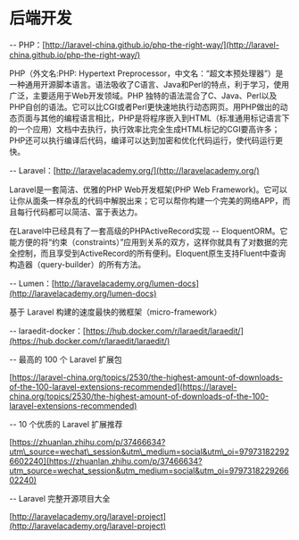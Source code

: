 # 后端开发

-- PHP：[http://laravel-china.github.io/php-the-right-way/](http://laravel-china.github.io/php-the-right-way/)

PHP（外文名:PHP: Hypertext Preprocessor，中文名：“超文本预处理器”）是一种通用开源脚本语言。语法吸收了C语言、Java和Perl的特点，利于学习，使用广泛，主要适用于Web开发领域。PHP 独特的语法混合了C、Java、Perl以及PHP自创的语法。它可以比CGI或者Perl更快速地执行动态网页。用PHP做出的动态页面与其他的编程语言相比，PHP是将程序嵌入到HTML（标准通用标记语言下的一个应用）文档中去执行，执行效率比完全生成HTML标记的CGI要高许多；PHP还可以执行编译后代码，编译可以达到加密和优化代码运行，使代码运行更快。

-- Laravel：[http://laravelacademy.org/](http://laravelacademy.org/)

Laravel是一套简洁、优雅的PHP Web开发框架\(PHP Web Framework\)。它可以让你从面条一样杂乱的代码中解脱出来；它可以帮你构建一个完美的网络APP，而且每行代码都可以简洁、富于表达力。

在Laravel中已经具有了一套高级的PHPActiveRecord实现 -- EloquentORM。它能方便的将“约束（constraints）”应用到关系的双方，这样你就具有了对数据的完全控制，而且享受到ActiveRecord的所有便利。Eloquent原生支持Fluent中查询构造器（query-builder）的所有方法。

-- Lumen：[http://laravelacademy.org/lumen-docs](http://laravelacademy.org/lumen-docs)

基于 Laravel 构建的速度最快的微框架（micro-framework）

-- laraedit-docker：[https://hub.docker.com/r/laraedit/laraedit/](https://hub.docker.com/r/laraedit/laraedit/)

-- 最高的 100 个 Laravel 扩展包

[https://laravel-china.org/topics/2530/the-highest-amount-of-downloads-of-the-100-laravel-extensions-recommended](https://laravel-china.org/topics/2530/the-highest-amount-of-downloads-of-the-100-laravel-extensions-recommended)

-- 10 个优质的 Laravel 扩展推荐

[https://zhuanlan.zhihu.com/p/37466634?utm\_source=wechat\_session&utm\_medium=social&utm\_oi=979731822926602240](https://zhuanlan.zhihu.com/p/37466634?utm_source=wechat_session&utm_medium=social&utm_oi=979731822926602240)

-- Laravel 完整开源项目大全

[http://laravelacademy.org/laravel-project](http://laravelacademy.org/laravel-project)



